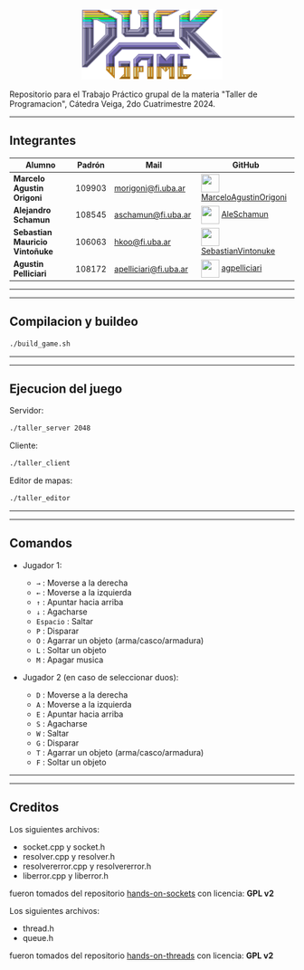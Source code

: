 <p align="center">
    <img src="/res/duckGameTitle.png" alt="Logo del Juego" width="250" />
</p>

Repositorio para el Trabajo Práctico grupal de la materia "Taller de Programacion", Cátedra Veiga, 2do Cuatrimestre 2024.

<hr/>

## Integrantes

| <center>Alumno</center>          | <center>Padrón</center> | <center>Mail</center>  | <center>GitHub</center>                                                                                                                                                          |
| :------------------------------- | :---------------------: | :--------------------- | :------------------------------------------------------------------------------------------------------------------------------------------------------------------------------- |
| **Marcelo Agustin Origoni**      |         109903          | morigoni@fi.uba.ar     | <img align="center" src="https://github.com/MarceloAgustinOrigoniGuillaume.png" height=32 width=32 /> [MarceloAgustinOrigoni](https://github.com/MarceloAgustinOrigoniGuillaume) |
| **Alejandro Schamun**            |         108545          | aschamun@fi.uba.ar     | <img align="center" src="https://github.com/AleSchamun.png" height=32 width=32 /> [AleSchamun](https://github.com/AleSchamun)                                                    |
| **Sebastian Mauricio Vintoñuke** |         106063          | hkoo@fi.uba.ar         | <img align="center" src="https://github.com/SebastianVintonuke.png" height=32 width=32 /> [SebastianVintonuke](https://github.com/SebastianVintonuke)                            |
| **Agustin Pelliciari**           |         108172          | apelliciari@fi.uba.ar  | <img align="center" src="https://github.com/agpelliciari.png" height=32 width=32 /> [agpelliciari](https://github.com/agpelliciari)                                              |

<hr width="100%" align="left" />

<hr/>

## Compilacion y buildeo
```sh
./build_game.sh
```

<hr width="100%" align="left" />

<hr/>

## Ejecucion del juego

Servidor:

```sh
./taller_server 2048
```

Cliente:

```sh
./taller_client
```

Editor de mapas:

```sh
./taller_editor
```

<hr width="100%" align="left" />

<hr/>

## Comandos
- Jugador 1:
  - `→` : Moverse a la derecha
  - `←` : Moverse a la izquierda
  - `↑` : Apuntar hacia arriba
  - `↓` : Agacharse
  - `Espacio` : Saltar
  - `P` : Disparar
  - `O` : Agarrar un objeto (arma/casco/armadura)
  - `L` : Soltar un objeto
  - `M` : Apagar musica

- Jugador 2 (en caso de seleccionar duos):
  - `D` : Moverse a la derecha
  - `A` : Moverse a la izquierda
  - `E` : Apuntar hacia arriba
  - `S` : Agacharse
  - `W` : Saltar
  - `G` : Disparar
  - `T` : Agarrar un objeto (arma/casco/armadura)
  - `F` : Soltar un objeto

<hr width="100%" align="left" />

<hr/>

## Creditos

Los siguientes archivos:

- socket.cpp y socket.h
- resolver.cpp y resolver.h
- resolvererror.cpp y resolvererror.h
- liberror.cpp y liberror.h

fueron tomados del repositorio [hands-on-sockets](https://github.com/eldipa/hands-on-sockets-in-cpp) con licencia: **GPL v2**

Los siguientes archivos:

- thread.h
- queue.h

fueron tomados del repositorio [hands-on-threads](https://github.com/eldipa/hands-on-threads) con licencia: **GPL v2**
